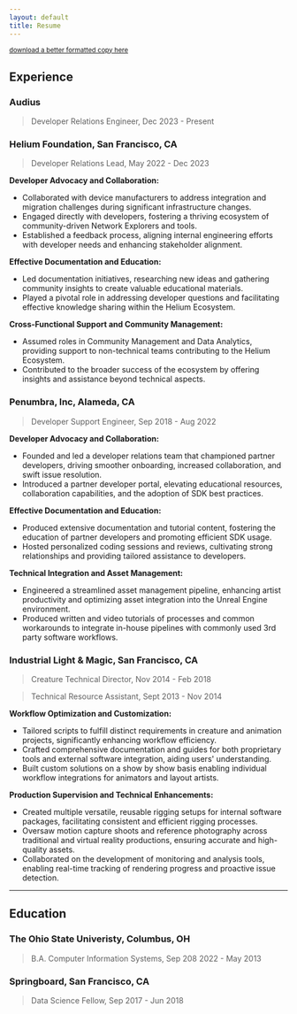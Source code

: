 ```yaml
---
layout: default
title: Resume
---
```


<sub>[download a better formatted copy here](./assets/pdf/samgutentag_resume.pdf)</sub>

## Experience

### Audius

> Developer Relations Engineer, Dec 2023 - Present

### Helium Foundation, San Francisco, CA

> Developer Relations Lead, May 2022 - Dec 2023

**Developer Advocacy and Collaboration:**

- Collaborated with device manufacturers to address integration and migration challenges during
  significant infrastructure changes.
- Engaged directly with developers, fostering a thriving ecosystem of community-driven Network
  Explorers and tools.
- Established a feedback process, aligning internal engineering efforts with developer needs and
  enhancing stakeholder alignment.

**Effective Documentation and Education:**

- Led documentation initiatives, researching new ideas and gathering community insights to create
  valuable educational materials.
- Played a pivotal role in addressing developer questions and facilitating effective knowledge
  sharing within the Helium Ecosystem.

**Cross-Functional Support and Community Management:**

- Assumed roles in Community Management and Data Analytics, providing support to non-technical teams
  contributing to the Helium Ecosystem.
- Contributed to the broader success of the ecosystem by offering insights and assistance beyond
  technical aspects.

### Penumbra, Inc, Alameda, CA

> Developer Support Engineer, Sep 2018 - Aug 2022

**Developer Advocacy and Collaboration:**

- Founded and led a developer relations team that championed partner developers, driving smoother
  onboarding, increased collaboration, and swift issue resolution.
- Introduced a partner developer portal, elevating educational resources, collaboration
  capabilities, and the adoption of SDK best practices.

**Effective Documentation and Education:**

- Produced extensive documentation and tutorial content, fostering the education of partner
  developers and promoting efficient SDK usage.
- Hosted personalized coding sessions and reviews, cultivating strong relationships and providing
  tailored assistance to developers.

**Technical Integration and Asset Management:**

- Engineered a streamlined asset management pipeline, enhancing artist productivity and optimizing
  asset integration into the Unreal Engine environment.
- Produced written and video tutorials of processes and common workarounds to integrate in-house
  pipelines with commonly used 3rd party software workflows.

### Industrial Light & Magic, San Francisco, CA

> Creature Technical Director, Nov 2014 - Feb 2018

> Technical Resource Assistant, Sept 2013 - Nov 2014

**Workflow Optimization and Customization:**

- Tailored scripts to fulfill distinct requirements in creature and animation projects,
  significantly enhancing workflow efficiency.
- Crafted comprehensive documentation and guides for both proprietary tools and external software
  integration, aiding users' understanding.
- Built custom solutions on a show by show basis enabling individual workflow integrations for
  animators and layout artists.

**Production Supervision and Technical Enhancements:**

- Created multiple versatile, reusable rigging setups for internal software packages, facilitating
  consistent and efficient rigging processes.
- Oversaw motion capture shoots and reference photography across traditional and virtual reality
  productions, ensuring accurate and high-quality assets.
- Collaborated on the development of monitoring and analysis tools, enabling real-time tracking of
  rendering progress and proactive issue detection.

---

## Education

### The Ohio State Univeristy, Columbus, OH

> B.A. Computer Information Systems, Sep 208 2022 - May 2013

### Springboard, San Francisco, CA

> Data Science Fellow, Sep 2017 - Jun 2018
